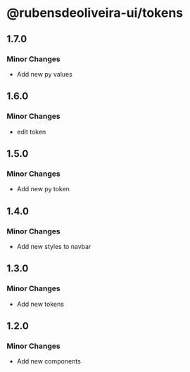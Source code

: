 # @rubensdeoliveira-ui/tokens

## 1.7.0

### Minor Changes

- Add new py values

## 1.6.0

### Minor Changes

- edit token

## 1.5.0

### Minor Changes

- Add new py token

## 1.4.0

### Minor Changes

- Add new styles to navbar

## 1.3.0

### Minor Changes

- Add new tokens

## 1.2.0

### Minor Changes

- Add new components
